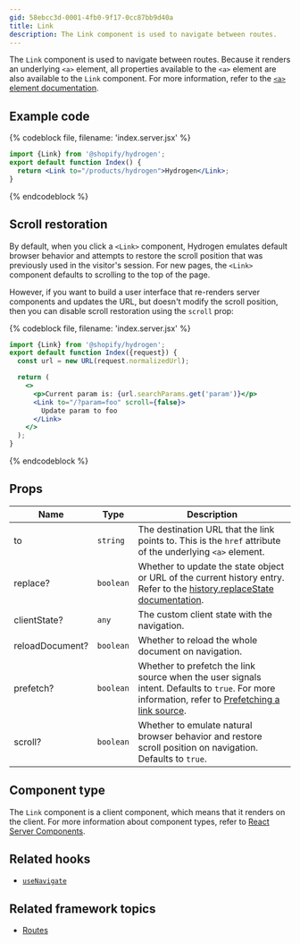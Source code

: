 ```yaml
---
gid: 58ebcc3d-0001-4fb0-9f17-0cc87bb9d40a
title: Link
description: The Link component is used to navigate between routes.
---
```


The `Link` component is used to navigate between routes. Because it renders an underlying `<a>` element, all properties available to the `<a>` element are also available to the `Link` component. For more information, refer to the [`<a>` element documentation](https://developer.mozilla.org/en-US/docs/Web/HTML/Element/a#attributes).

## Example code

{% codeblock file, filename: 'index.server.jsx' %}

```jsx
import {Link} from '@shopify/hydrogen';
export default function Index() {
  return <Link to="/products/hydrogen">Hydrogen</Link>;
}
```

{% endcodeblock %}

## Scroll restoration

By default, when you click a `<Link>` component, Hydrogen emulates default browser behavior and attempts to restore the scroll position that was previously used in the visitor's session. For new pages, the  `<Link>` component defaults to scrolling to the top of the page.

However, if you want to build a user interface that re-renders server components and updates the URL, but doesn't modify the scroll position, then you can disable scroll restoration using the `scroll` prop:

{% codeblock file, filename: 'index.server.jsx' %}

```jsx
import {Link} from '@shopify/hydrogen';
export default function Index({request}) {
  const url = new URL(request.normalizedUrl);

  return (
    <>
      <p>Current param is: {url.searchParams.get('param')}</p>
      <Link to="/?param=foo" scroll={false}>
        Update param to foo
      </Link>
    </>
  );
}
```

{% endcodeblock %}

## Props

| Name            | Type                 | Description                                                                                                                                                                                                                                   |
| --------------- | -------------------- | --------------------------------------------------------------------------------------------------------------------------------------------------------------------------------------------------------------------------------------------- |
| to              | <code>string</code>  | The destination URL that the link points to. This is the `href` attribute of the underlying `<a>` element.                                                                                                                                    |
| replace?        | <code>boolean</code> | Whether to update the state object or URL of the current history entry. Refer to the [history.replaceState documentation](https://developer.mozilla.org/en-US/docs/Web/API/History/replaceState).                                             |
| clientState?    | <code>any</code>     | The custom client state with the navigation.                                                                                                                                                                                                  |
| reloadDocument? | <code>boolean</code> | Whether to reload the whole document on navigation.                                                                                                                                                                                           |
| prefetch?       | <code>boolean</code> | Whether to prefetch the link source when the user signals intent. Defaults to `true`. For more information, refer to [Prefetching a link source](https://shopify.dev/custom-storefronts/hydrogen/framework/routes#prefetching-a-link-source). |
| scroll?         | <code>boolean</code> | Whether to emulate natural browser behavior and restore scroll position on navigation. Defaults to `true`.                                                                                                                                    |

## Component type

The `Link` component is a client component, which means that it renders on the client. For more information about component types, refer to [React Server Components](https://shopify.dev/custom-storefronts/hydrogen/framework/react-server-components).

## Related hooks

- [`useNavigate`](https://shopify.dev/api/hydrogen/hooks/framework/usenavigate)

## Related framework topics

- [Routes](https://shopify.dev/custom-storefronts/hydrogen/framework/routes)

